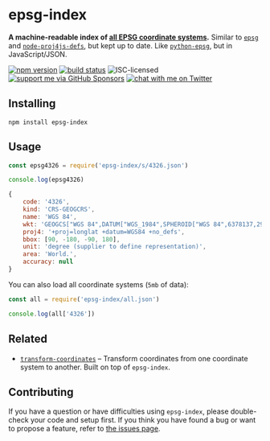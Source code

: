 # epsg-index

**A machine-readable index of [all EPSG coordinate systems](https://epsg.io/?q=).** Similar to [`epsg`](https://github.com/stevage/epsg) and [`node-proj4js-defs`](https://github.com/yuletide/node-proj4js-defs), but kept up to date. Like [`python-epsg`](https://github.com/geo-data/python-epsg#python-epsg), but in JavaScript/JSON.

[![npm version](https://img.shields.io/npm/v/epsg-index.svg)](https://www.npmjs.com/package/epsg-index)
[![build status](https://img.shields.io/travis/derhuerst/epsg-index.svg)](https://travis-ci.org/derhuerst/epsg-index)
![ISC-licensed](https://img.shields.io/github/license/derhuerst/epsg-index.svg)
[![support me via GitHub Sponsors](https://img.shields.io/badge/support%20me-donate-fa7664.svg)](https://github.com/sponsors/derhuerst)
[![chat with me on Twitter](https://img.shields.io/badge/chat%20with%20me-on%20Twitter-1da1f2.svg)](https://twitter.com/derhuerst)


## Installing

```shell
npm install epsg-index
```


## Usage

```js
const epsg4326 = require('epsg-index/s/4326.json')

console.log(epsg4326)
```

```js
{
	code: '4326',
	kind: 'CRS-GEOGCRS',
	name: 'WGS 84',
	wkt: 'GEOGCS["WGS 84",DATUM["WGS_1984",SPHEROID["WGS 84",6378137,298.257223563,AUTHORITY["EPSG","7030"]],AUTHORITY["EPSG","6326"]],PRIMEM["Greenwich",0,AUTHORITY["EPSG","8901"]],UNIT["degree",0.0174532925199433,AUTHORITY["EPSG","9122"]],AUTHORITY["EPSG","4326"]]',
	proj4: '+proj=longlat +datum=WGS84 +no_defs',
	bbox: [90, -180, -90, 180],
	unit: 'degree (supplier to define representation)',
	area: 'World.',
	accuracy: null
}
```

You can also load all coordinate systems (`5mb` of data):

```js
const all = require('epsg-index/all.json')

console.log(all['4326'])
```


## Related

- [`transform-coordinates`](https://github.com/derhuerst/transform-coordinates) – Transform coordinates from one coordinate system to another. Built on top of `epsg-index`.


## Contributing

If you have a question or have difficulties using `epsg-index`, please double-check your code and setup first. If you think you have found a bug or want to propose a feature, refer to [the issues page](https://github.com/derhuerst/epsg-index/issues).
